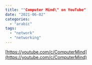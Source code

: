```yaml
---
title: ""Computer Mind\" on YouTube"
date: "2021-06-02"
categories: 
  - "arabic"
tags: 
  - "network"
  - "networking"
---
```


[https://youtube.com/c/ComputerMind](https://youtube.com/c/ComputerMind)
